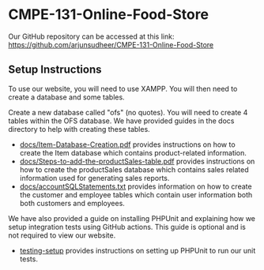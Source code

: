 # CMPE-131-Online-Food-Store

Our GitHub repository can be accessed at this link: https://github.com/arjunsudheer/CMPE-131-Online-Food-Store

## Setup Instructions

To use our website, you will need to use XAMPP. You will then need to create a database and some tables.

Create a new database called "ofs" (no quotes). You will need to create 4 tables within the OFS database. We have provided guides in the docs directory to help with creating these tables.

* [docs/Item-Database-Creation.pdf](docs/Item-Database-Creation.pdf) provides instructions on how to create the Item database which contains product-related information.
* [docs/Steps-to-add-the-productSales-table.pdf](docs/Steps-to-add-the-productSales-table.pdf) provides instructions on how to create the productSales database which contains sales related information used for generating sales reports.
* [docs/accountSQLStatements.txt](docs/accountSQLStatements.txt) provides information on how to create the customer and employee tables which contain user information both both customers and employees.

We have also provided a guide on installing PHPUnit and explaining how we setup integration tests using GitHub actions. This guide is optional and is not required to view our website.

* [testing-setup](docs/Testing-Setup.pdf) provides instructions on setting up PHPUnit to run our unit tests.